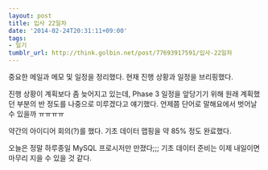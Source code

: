 ```yaml
---
layout: post
title: 입사 22일차
date: '2014-02-24T20:31:11+09:00'
tags:
- 일기
tumblr_url: http://think.golbin.net/post/77693917591/입사-22일차
---
```

중요한 메일과 메모 및 일정을 정리했다.
현재 진행 상황과 일정을 브리핑했다.

진행 상황이 계획보다 좀 늦어지고 있는데, Phase 3 일정을 앞당기기 위해 원래 계획했던 부분의 반 정도를 나중으로 미루겠다고 얘기했다.
언제쯤 단어로 말해요에서 벗어날 수 있을까 ㅠㅠㅠㅠ

약간의 아이디어 회의(?)를 했다.
기초 데이터 맵핑을 약 85% 정도 완료했다.

오늘은 정말 하루종일 MySQL 프로시저만 만졌다;;;
기초 데이터 준비는 이제 내일이면 마무리 지을 수 있을 것 같다.

